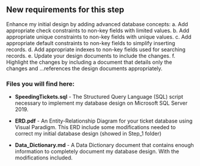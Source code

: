 ## New requirements for this step 

Enhance my initial design by adding advanced database concepts:
a. Add appropriate check constraints to non-key fields with limited values.
b. Add appropriate unique constraints to non-key fields with unique values.
c. Add appropriate default constraints to non-key fields to simplify inserting records.
d. Add appropriate indexes to non-key fields used for searching records.
e. Update your design documents to include the changes.
f. Highlight the changes by including a document that details only the changes and
...references the design documents appropriately.


### Files you will find here:

* **SpeedingTickets.sql** - The Structured Query Language (SQL) script necessary to implement my database
design on Microsoft SQL Server 2019.

* **ERD.pdf** - An Entity-Relationship Diagram for your ticket database using Visual
Paradigm. This ERD include some modifications needed to correct my initial
database design (showed in Step_1 folder)

*  **Data_Dictionary.md** - A Data Dictionary document that contains enough information to
completely document my database design. With the modifications included.
